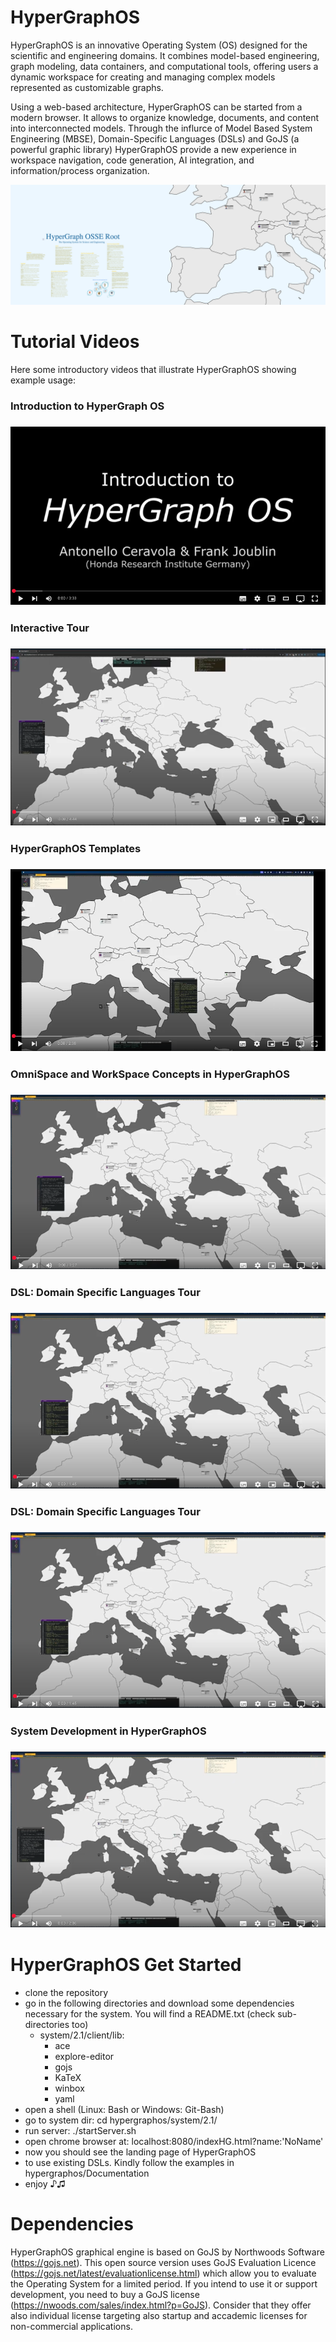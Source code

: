# HyperGraphOS
HyperGraphOS is an innovative Operating System (OS) designed for the scientific and engineering domains. It combines model-based engineering, graph modeling, data containers, and computational tools, offering users a dynamic workspace for creating and managing complex models represented as customizable graphs. 

Using a web-based architecture, HyperGraphOS can be started from a modern browser. It allows to organize knowledge, documents, and content into interconnected models. Through the influrce of Model Based System Engineering (MBSE), Domain-Specific Languages (DSLs) and GoJS (a powerful graphic library) HyperGraphOS provide a new experience in workspace navigation, code generation, AI integration, and information/process organization.

<div align="center">
  <img src="Documentation/Images/PaperHome.png" alt="JESN">
</div>

# Tutorial Videos
Here some introductory videos that illustrate HyperGraphOS showing example usage:

<h3>Introduction to HyperGraph OS<h3>
<div align="center">
  <a href="https://youtu.be/ZYWSdV1KF0E?si=KZJ2TA4p9U3ki3Ui">
    <img src="Documentation/Videos/Hypergraphos1-1.m4v.png" alt="Introduction to HyperGraph OS">
  </a>
</div>
<h3>Interactive Tour<h3>
<div align="center">
  <a href="https://youtu.be/zUUT2P8JWiQ?si=p0XSm0kyhI_PcmxK">
    <img src="Documentation/Videos/InteractiveTour.png" alt="Interactive Tour around HyperGraph OS">
  </a>
</div>
<h3>HyperGraphOS Templates<h3>
<div align="center">
  <a href="https://youtu.be/gitL1jwjuX0?si=mBt1Yr_UHPpqlF5P">
    <img src="Documentation/Videos/TempalteTour.png" alt="HyperGraph OS Templates">
  </a>
</div>
<h3>OmniSpace and WorkSpace Concepts in HyperGraphOS<h3>
<div align="center">
  <a href="https://youtu.be/RmyTOS0A2Q4?si=vBb1-TvigQSqcbTV">
    <img src="Documentation/Videos/OmniSpaceTour.png" alt="OmniSpace and WorkSpace Concepts">
  </a>
</div>
<h3>DSL: Domain Specific Languages Tour<h3>
<div align="center">
  <a href="https://youtu.be/map0HBiBNCg?si=9ksQocRF9koKGCR-">
    <img src="Documentation/Videos/DSLTour.png" alt="DSL: Domain Specific Languages">
  </a>
</div>
<h3>DSL: Domain Specific Languages Tour<h3>
<div align="center">
  <a href="https://youtu.be/map0HBiBNCg?si=9ksQocRF9koKGCR-">
    <img src="Documentation/Videos/DSLTour.png" alt="DSL: Domain Specific Languages">
  </a>
</div>
<h3>System Development in HyperGraphOS<h3>
<div align="center">
  <a href="https://youtu.be/1tbBGQmwG-I?si=VDKdlDcjs8PRLDne">
    <img src="Documentation/Videos/DevelopmentTour.png" alt="System Development">
  </a>
</div>

# HyperGraphOS Get Started
- clone the repository
- go in the following directories and download some dependencies necessary for the system. You will find a README.txt (check sub-directories too)
    - system/2.1/client/lib:
        - ace
        - explore-editor
        - gojs
        - KaTeX
        - winbox
        - yaml
- open a shell (Linux: Bash or Windows: Git-Bash)
- go to system dir: cd hypergraphos/system/2.1/
- run server: ./startServer.sh
- open chrome browser at: localhost:8080/indexHG.html?name:'NoName'
- now you should see the landing page of HyperGraphOS
- to use existing DSLs. Kindly follow the examples in hypergraphos/Documentation
- enjoy ♪♫

# Dependencies
HyperGraphOS graphical engine is based on GoJS by Northwoods Software (https://gojs.net).
This open source version uses GoJS Evaluation Licence (https://gojs.net/latest/evaluationlicense.html) which allow you to evaluate the Operating System for a limited period.
If you intend to use it or support development, you need to buy a GoJS license (https://nwoods.com/sales/index.html?p=GoJS). Consider that they offer also individual license targeting also startup and accademic licenses for non-commercial applications.
